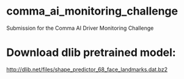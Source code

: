# comma_ai_monitoring_challenge
Submission for the Comma AI Driver Monitoring Challenge

# Download dlib pretrained model:
http://dlib.net/files/shape_predictor_68_face_landmarks.dat.bz2


